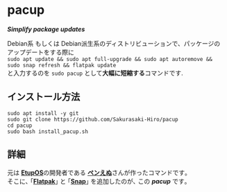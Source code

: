 # pacup
***Simplify package updates***

Debian系 もしくは Debian派生系のディストリビューションで、パッケージのアップデートをする際に  
`sudo apt update && sudo apt full-upgrade && sudo apt autoremove && sudo snap refresh && flatpak update`  
と入力するのを `sudo pacup` として**大幅に短縮する**コマンドです.

## インストール方法
```
sudo apt install -y git
sudo git clone https://github.com/Sakurasaki-Hiro/pacup
cd pacup
sudo bash install_pacup.sh
```

## 詳細
元は [**EtupOS**](https://etupos.penginn.com/)の開発者である [**ペンえぬ**](https://twitter.com/NNpen128)さんが作ったコマンドです｡  
そこに､ ｢[**Flatpak**](https://flatpak.org/)｣ と ｢[**Snap**](https://snapcraft.io/)｣ を追加したのが､ この ***pacup*** です｡
